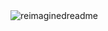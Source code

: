 
<img src="https://myreadme.vercel.app/api/embed/cabinfvr?panels=userstatistics,toprepositories,toplanguages,commitgraph" alt="reimaginedreadme" />
